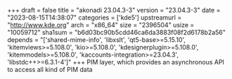 +++
draft = false
title = "akonadi 23.04.3-3"
version = "23.04.3-3"
date = "2023-08-15T14:38:07"
categories = ['kde5']
upstreamurl = "http://www.kde.org"
arch = "x86_64"
size = "2396504"
usize = "10059712"
sha1sum = "b6d03bc90b5cdd46ca6da3883f08f2d6178b2a56"
depends = "['shared-mime-info', 'libxslt', 'qt5-base>=5.15.10', 'kitemviews>=5.108.0', 'kio>=5.108.0', 'kdesignerplugin>=5.108.0', 'kitemmodels>=5.108.0', 'kaccounts-integration>=23.04.3', 'libstdc++>=6.3.1-4']"
+++
PIM layer, which provides an asynchronous API to access all kind of PIM data